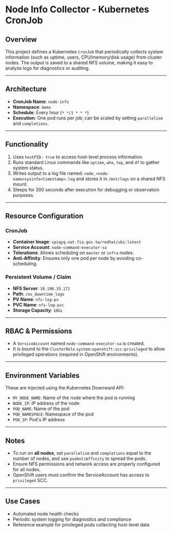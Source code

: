 # Node Info Collector - Kubernetes CronJob

## Overview

This project defines a Kubernetes `CronJob` that periodically collects system information (such as uptime, users, CPU/memory/disk usage) from cluster nodes. The output is saved to a shared NFS volume, making it easy to analyze logs for diagnostics or auditing.

---

## Architecture

- **CronJob Name**: `node-info`
- **Namespace**: `demo`
- **Schedule**: Every hour (`* */1 * * *`)
- **Execution**: One pod runs per job; can be scaled by setting `parallelism` and `completions`.

---

## Functionality

1. Uses `hostPID: true` to access host-level process information.
2. Runs standard Linux commands like `uptime`, `who`, `top`, and `df` to gather system status.
3. Writes output to a log file named:
`node_<node-name>sysinfo<timestamp>.log`
and stores it in `/mnt/logs` on a shared NFS mount.
4. Sleeps for 300 seconds after execution for debugging or observation purposes.

---

## Resource Configuration

### CronJob

- **Container Image**: `spiqyq.nat.fia.gov.tw/redhat/ubi:latest`
- **Service Account**: `node-command-executor-sa`
- **Tolerations**: Allows scheduling on `master` or `infra` nodes.
- **Anti-Affinity**: Ensures only one pod per node by avoiding co-scheduling.

### Persistent Volume / Claim

- **NFS Server**: `10.190.33.171`
- **Path**: `/os_downtime_logs`
- **PV Name**: `nfs-log-pv`
- **PVC Name**: `nfs-log-pvc`
- **Storage Capacity**: `10Gi`

---

## RBAC & Permissions

- A `ServiceAccount` named `node-command-executor-sa` is created.
- It is bound to the `ClusterRole` `system:openshift:scc:privileged` to allow privileged operations (required in OpenShift environments).

---

## Environment Variables

These are injected using the Kubernetes Downward API:

- `MY_NODE_NAME`: Name of the node where the pod is running
- `NODE_IP`: IP address of the node
- `POD_NAME`: Name of the pod
- `POD_NAMESPACE`: Namespace of the pod
- `POD_IP`: Pod's IP address

---

## Notes

- To run on **all nodes**, set `parallelism` and `completions` equal to the number of nodes, and use `podAntiAffinity` to spread the pods.
- Ensure NFS permissions and network access are properly configured for all nodes.
- OpenShift users must confirm the ServiceAccount has access to `privileged` SCC.

---

## Use Cases

- Automated node health checks
- Periodic system logging for diagnostics and compliance
- Reference example for privileged pods collecting host-level data
